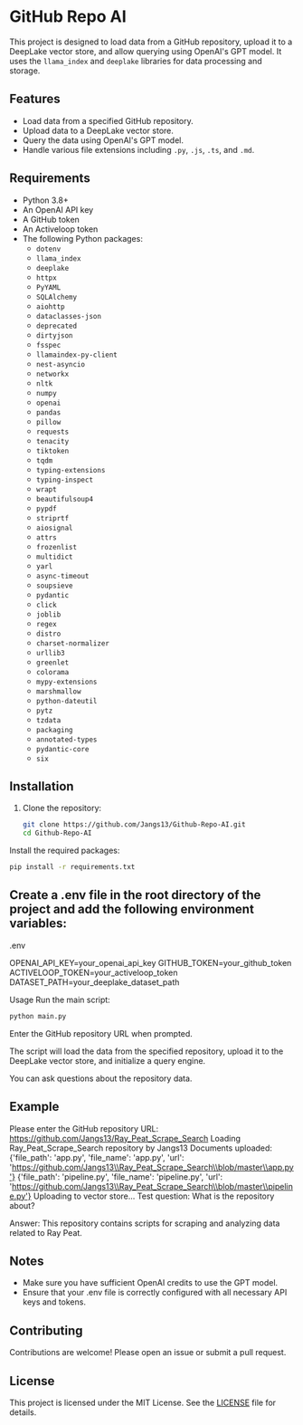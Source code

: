 # GitHub Repo AI

This project is designed to load data from a GitHub repository, upload it to a DeepLake vector store, and allow querying using OpenAI's GPT model. It uses the `llama_index` and `deeplake` libraries for data processing and storage.

## Features

- Load data from a specified GitHub repository.
- Upload data to a DeepLake vector store.
- Query the data using OpenAI's GPT model.
- Handle various file extensions including `.py`, `.js`, `.ts`, and `.md`.

## Requirements

- Python 3.8+
- An OpenAI API key
- A GitHub token
- An Activeloop token
- The following Python packages:
  - `dotenv`
  - `llama_index`
  - `deeplake`
  - `httpx`
  - `PyYAML`
  - `SQLAlchemy`
  - `aiohttp`
  - `dataclasses-json`
  - `deprecated`
  - `dirtyjson`
  - `fsspec`
  - `llamaindex-py-client`
  - `nest-asyncio`
  - `networkx`
  - `nltk`
  - `numpy`
  - `openai`
  - `pandas`
  - `pillow`
  - `requests`
  - `tenacity`
  - `tiktoken`
  - `tqdm`
  - `typing-extensions`
  - `typing-inspect`
  - `wrapt`
  - `beautifulsoup4`
  - `pypdf`
  - `striprtf`
  - `aiosignal`
  - `attrs`
  - `frozenlist`
  - `multidict`
  - `yarl`
  - `async-timeout`
  - `soupsieve`
  - `pydantic`
  - `click`
  - `joblib`
  - `regex`
  - `distro`
  - `charset-normalizer`
  - `urllib3`
  - `greenlet`
  - `colorama`
  - `mypy-extensions`
  - `marshmallow`
  - `python-dateutil`
  - `pytz`
  - `tzdata`
  - `packaging`
  - `annotated-types`
  - `pydantic-core`
  - `six`

## Installation

1. Clone the repository:
   ```bash
   git clone https://github.com/Jangs13/Github-Repo-AI.git
   cd Github-Repo-AI
   
Install the required packages:

```bash
pip install -r requirements.txt
```

## Create a .env file in the root directory of the project and add the following environment variables:

.env

OPENAI_API_KEY=your_openai_api_key
GITHUB_TOKEN=your_github_token
ACTIVELOOP_TOKEN=your_activeloop_token
DATASET_PATH=your_deeplake_dataset_path

Usage
Run the main script:

```bash
python main.py
```

Enter the GitHub repository URL when prompted.

The script will load the data from the specified repository, upload it to the DeepLake vector store, and initialize a query engine.

You can ask questions about the repository data. 

## Example

Please enter the GitHub repository URL: https://github.com/Jangs13/Ray_Peat_Scrape_Search
Loading Ray_Peat_Scrape_Search repository by Jangs13
Documents uploaded:
{'file_path': 'app.py', 'file_name': 'app.py', 'url': 'https://github.com/Jangs13\\Ray_Peat_Scrape_Search\\blob/master\\app.py'}
{'file_path': 'pipeline.py', 'file_name': 'pipeline.py', 'url': 'https://github.com/Jangs13\\Ray_Peat_Scrape_Search\\blob/master\\pipeline.py'}
Uploading to vector store...
Test question: What is the repository about?

Answer: This repository contains scripts for scraping and analyzing data related to Ray Peat.

## Notes

- Make sure you have sufficient OpenAI credits to use the GPT model.
- Ensure that your .env file is correctly configured with all necessary API keys and tokens.

## Contributing
Contributions are welcome! Please open an issue or submit a pull request.

## License
This project is licensed under the MIT License. See the [LICENSE](https://github.com/Jangs13/github_repo_AI?tab=MIT-1-ov-file)
 file for details.

